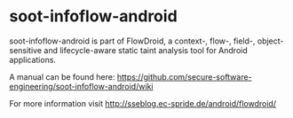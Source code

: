 soot-infoflow-android
=====================
soot-infoflow-android is part of FlowDroid, a context-, flow-, field-, object-sensitive and lifecycle-aware static taint analysis tool for Android applications.

A manual can be found here: https://github.com/secure-software-engineering/soot-infoflow-android/wiki

For more information visit http://sseblog.ec-spride.de/android/flowdroid/

